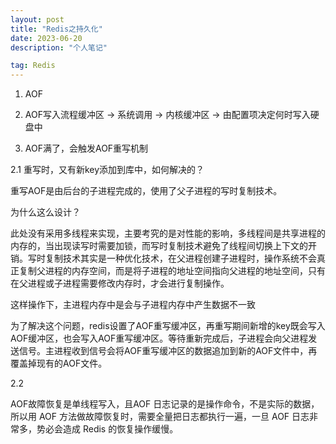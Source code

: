 ```yaml
---
layout: post
title: "Redis之持久化"
date: 2023-06-20 
description: "个人笔记"

tag: Redis
---  
```


1. AOF



1. AOF写入流程缓冲区  -> 系统调用 -> 内核缓冲区  -> 由配置项决定何时写入硬盘中  
2. AOF满了，会触发AOF重写机制

2.1 重写时，又有新key添加到库中，如何解决的？

重写AOF是由后台的子进程完成的，使用了父子进程的写时复制技术。

为什么这么设计？

此处没有采用多线程来实现，主要考究的是对性能的影响，多线程间是共享进程的内存的，当出现读写时需要加锁，而写时复制技术避免了线程间切换上下文的开销。写时复制技术其实是一种优化技术，在父进程创建子进程时，操作系统不会真正复制父进程的内存空间，而是将子进程的地址空间指向父进程的地址空间，只有在父进程或子进程需要修改内存时，才会进行复制操作。

这样操作下，主进程内存中是会与子进程内存中产生数据不一致

为了解决这个问题，redis设置了AOF重写缓冲区，再重写期间新增的key既会写入AOF缓冲区，也会写入AOF重写缓冲区。等待重新完成后，子进程会向父进程发送信号。主进程收到信号会将AOF重写缓冲区的数据追加到新的AOF文件中，再覆盖掉现有的AOF文件。

2.2 



AOF故障恢复是单线程写入，且AOF 日志记录的是操作命令，不是实际的数据，所以用 AOF 方法做故障恢复时，需要全量把日志都执行一遍，一旦 AOF 日志非常多，势必会造成 Redis 的恢复操作缓慢。